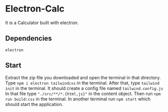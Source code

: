 # Electron-Calc

It is a Calculator built with electron.
## Dependencies

`electron`

## Start
Extract the zip file you downloaded and open the terminal in that directory.
Type `npm i electron tailwindcss` in the terminal.
After that, type `tailwind init` in the terminal.
It should create a config file named `tailwind.config.js`
In that file type `"./src/**/*.{html,js}"` in the content object.
Then run `npm run build:css` in the terminal.
In another terminal run `npm start` which should start the application.
